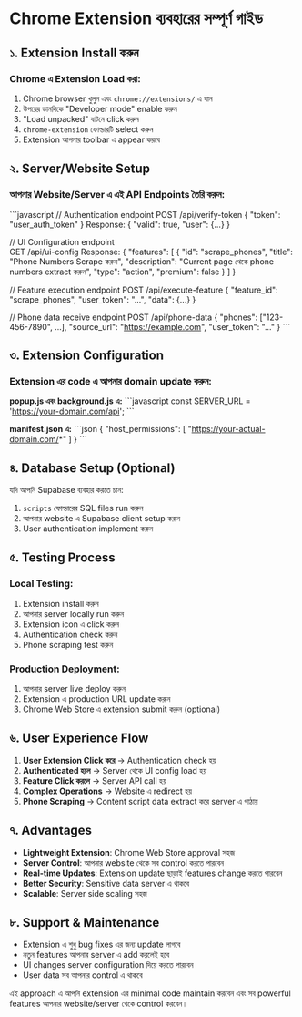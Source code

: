 # Chrome Extension ব্যবহারের সম্পূর্ণ গাইড

## ১. Extension Install করুন

### Chrome এ Extension Load করা:
1. Chrome browser খুলুন এবং `chrome://extensions/` এ যান
2. উপরের ডানদিকে "Developer mode" enable করুন
3. "Load unpacked" বাটনে click করুন
4. `chrome-extension` ফোল্ডারটি select করুন
5. Extension আপনার toolbar এ appear করবে

## ২. Server/Website Setup

### আপনার Website/Server এ এই API Endpoints তৈরি করুন:

\`\`\`javascript
// Authentication endpoint
POST /api/verify-token
{
  "token": "user_auth_token"
}
Response: { "valid": true, "user": {...} }

// UI Configuration endpoint  
GET /api/ui-config
Response: {
  "features": [
    {
      "id": "scrape_phones",
      "title": "Phone Numbers Scrape করুন",
      "description": "Current page থেকে phone numbers extract করুন",
      "type": "action",
      "premium": false
    }
  ]
}

// Feature execution endpoint
POST /api/execute-feature
{
  "feature_id": "scrape_phones",
  "user_token": "...",
  "data": {...}
}

// Phone data receive endpoint
POST /api/phone-data
{
  "phones": ["123-456-7890", ...],
  "source_url": "https://example.com",
  "user_token": "..."
}
\`\`\`

## ৩. Extension Configuration

### Extension এর code এ আপনার domain update করুন:

**popup.js এবং background.js এ:**
\`\`\`javascript
const SERVER_URL = 'https://your-domain.com/api';
\`\`\`

**manifest.json এ:**
\`\`\`json
{
  "host_permissions": [
    "https://your-actual-domain.com/*"
  ]
}
\`\`\`

## ৪. Database Setup (Optional)

যদি আপনি Supabase ব্যবহার করতে চান:
1. `scripts` ফোল্ডারের SQL files run করুন
2. আপনার website এ Supabase client setup করুন
3. User authentication implement করুন

## ৫. Testing Process

### Local Testing:
1. Extension install করুন
2. আপনার server locally run করুন
3. Extension icon এ click করুন
4. Authentication check করুন
5. Phone scraping test করুন

### Production Deployment:
1. আপনার server live deploy করুন
2. Extension এ production URL update করুন
3. Chrome Web Store এ extension submit করুন (optional)

## ৬. User Experience Flow

1. **User Extension Click করে** → Authentication check হয়
2. **Authenticated হলে** → Server থেকে UI config load হয়
3. **Feature Click করলে** → Server API call হয়
4. **Complex Operations** → Website এ redirect হয়
5. **Phone Scraping** → Content script data extract করে server এ পাঠায়

## ৭. Advantages

- **Lightweight Extension**: Chrome Web Store approval সহজ
- **Server Control**: আপনার website থেকে সব control করতে পারবেন
- **Real-time Updates**: Extension update ছাড়াই features change করতে পারবেন
- **Better Security**: Sensitive data server এ থাকবে
- **Scalable**: Server side scaling সহজ

## ৮. Support & Maintenance

- Extension এ শুধু bug fixes এর জন্য update লাগবে
- নতুন features আপনার server এ add করলেই হবে
- UI changes server configuration দিয়ে করতে পারবেন
- User data সব আপনার control এ থাকবে

এই approach এ আপনি extension এর minimal code maintain করবেন এবং সব powerful features আপনার website/server থেকে control করবেন।
